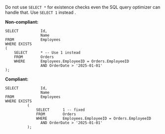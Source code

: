 Do not use `SELECT *` for existence checks even the SQL query optimizer can handle that. Use `SELECT 1` instead .

**Non-compliant:**

```tsql
SELECT          Id,
                Name
FROM            Employees
WHERE EXISTS
(
    SELECT      * -- Use 1 instead
    FROM        Orders
    WHERE       Employees.EmployeeID = Orders.EmployeeID
                AND OrderDate > '2025-01-01'
);
```

**Compliant:**

```tsql
SELECT          Id,
                Name
FROM            Employees
WHERE EXISTS
          (
              SELECT      1 -- fixed
              FROM        Orders
              WHERE       Employees.EmployeeID = Orders.EmployeeID
                AND OrderDate > '2025-01-01'
          );
```
